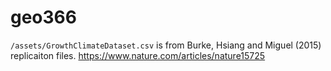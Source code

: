 # geo366

`/assets/GrowthClimateDataset.csv` is from Burke, Hsiang and Miguel (2015) replicaiton files. https://www.nature.com/articles/nature15725